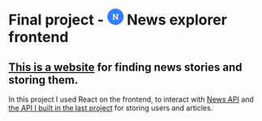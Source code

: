 # Final project - ![NewsExplorer](./src/images/newsExplorer.png) News explorer frontend

## [This is a website](https://gnews.students.nomoreparties.sbs/) for finding news stories and storing them.

In this project I used React on the frontend, to interact with [News API](https://newsapi.org/) and [the API I built in the last project](https://github.com/galon7/news-explorer-api) for storing users and articles.
